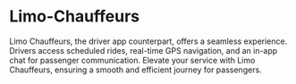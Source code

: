 # Limo-Chauffeurs
Limo Chauffeurs, the driver app counterpart, offers a seamless experience. Drivers access scheduled rides, real-time GPS navigation, and an in-app chat for passenger communication. Elevate your service with Limo Chauffeurs, ensuring a smooth and efficient journey for passengers.
